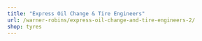 ```yaml
---
title: "Express Oil Change & Tire Engineers"
url: /warner-robins/express-oil-change-and-tire-engineers-2/
shop: tyres
---
```

